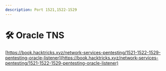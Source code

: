 ```yaml
---
description: Port 1521,1522-1529
---
```


# 🛠️ Oracle TNS

[https://book.hacktricks.xyz/network-services-pentesting/1521-1522-1529-pentesting-oracle-listener](https://book.hacktricks.xyz/network-services-pentesting/1521-1522-1529-pentesting-oracle-listener)
